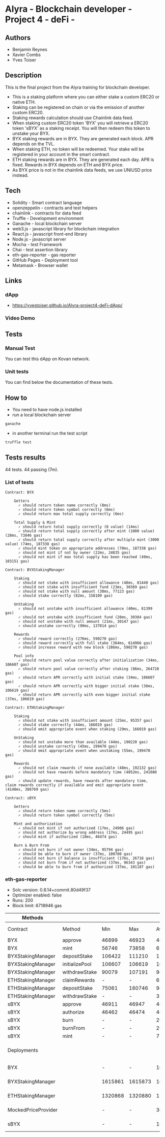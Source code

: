 # Alyra - Blockchain developer - Project 4 - deFi - 

## Authors
- Benjamin Reynes
- Xavier Combs
- Yves Toiser

## Description
This is the final project from the Alyra training for blockchain developer.   

- This is a staking platform where you can either stake a custom ERC20 or native ETH.
- Staking can be registered on chain or via the emission of another custom ERC20.
- Staking rewards calculation should use Chainlink data feed.
- When staking custom ERC20 token 'BYX' you will retrieve a ERC20 token 'sBYX' as a staking receipt. You will then redeem this token to unstake your BYX.
- BYX staking rewards are in BYX. They are generated each block. APR depends on the TVL.
- When staking ETH, no token will be redeemed. Your stake will be registered in your account in the smart contract.
- ETH staking rewards are in BYX. They are generated each day. APR is fixed. Rewards in BYX depends on ETH and BYX price.
- As BYX price is not in the chainlink data feeds, we use UNIUSD price instead.

## Tech
- Solidity - Smart contract language
- openzeppelin - contracts and test helpers
- chainlink - contracts for data feed
- Truffle - Development environment
- Ganache - local blockchain server
- web3.js - javascript library for blockchain integration
- React.js - javascript front-end library
- Node.js - javascript server
- Mocha - test Framework
- Chai - test assertion library
- eth-gas-reporter - gas reporter
- GitHub Pages - Deployment tool
- Metamask - Browser wallet

## Links
### dApp 
 - https://yvestoiser.github.io/Alyra-project4-deFi-dApp/
### Video Demo

## Tests
### Manual Test
You can test this dApp on Kovan network.

### Unit tests
You can find below the documentation of these tests.


## How to
- You need to have node.js installed
- run a local blockchain server
```sh
ganache
```
- in another terminal run the test script
```sh
truffle test
```

## Tests results
44 tests. 44 passing (7m).

### List of tests

    Contract: BYX
    
        Getters    
          ✓ should return token name correctly (8ms)    
          ✓ should return token symbol correctly (6ms)    
          ✓ should return max total supply correctly (6ms)    
          
        Total Supply & Mint    
          ✓ should return total supply correctly (0 value) (14ms)    
          ✓ should return total supply correctly after mint (1000 value) (28ms, 73846 gas)    
          ✓ should return total supply correctly after multiple mint (3000 value) (74ms, 187338 gas)    
          ✓ should mint token on appropriate addresses (70ms, 187338 gas)    
          ✓ should not mint if not by owner (22ms, 24835 gas)    
          ✓ should not mint if max total supply has been reached (49ms, 103151 gas)    

    Contract: BYXStakingManager   
     
        Staking    
          ✓ should not stake with insufficient allowance (48ms, 81440 gas)    
          ✓ should not stake with insufficient fund (23ms, 30369 gas)    
          ✓ should not stake with null amount (38ms, 77123 gas)    
          ✓ should stake correctly (82ms, 158109 gas)    
          
        UnStaking    
          ✓ should not unstake with insufficient allowance (40ms, 81399 gas)    
          ✓ should not unstake with insufficient fund (20ms, 30304 gas)    
          ✓ should not unstake with null amount (21ms, 30147 gas)    
          ✓ should unstake correctly (90ms, 137014 gas)    
          
        Rewards    
          ✓ should reward correctly (276ms, 590270 gas)    
          ✓ should reward correctly with full stake (364ms, 614966 gas)    
          ✓ should increase reward with new block (286ms, 590270 gas)    
          
        Pool info    
          ✓ should return pool value correctly after initialization (34ms, 106607 gas)    
          ✓ should return pool value correctly after staking (86ms, 264728 gas)    
          ✓ should return APR correctly with initial stake (34ms, 106607 gas)    
          ✓ should return APR correctly with bigger initial stake (36ms, 106619 gas)    
          ✓ should return APR correctly with even bigger initial stake (37ms, 106619 gas)    

    Contract: ETHStakingManager   
     
        Staking    
          ✓ should not stake with insufficient amount (25ms, 95357 gas)    
          ✓ should stake correctly (44ms, 166019 gas)    
          ✓ should emit appropriate event when staking (29ms, 166019 gas)  
            
        UnStaking    
          ✓ should not unstake more than available (44ms, 190220 gas)    
          ✓ should unstake correctly (45ms, 199470 gas)    
          ✓ should emit appropriate event when unstaking (55ms, 199470 gas)    
          
        Rewards    
          ✓ should not claim rewards if none available (48ms, 192132 gas)    
          ✓ should not have rewards before mandatory time (4052ms, 241080 gas)    
          ✓ should update rewards, have rewards after mandatory time, claim rewards correctly if available and emit appropriate event (4140ms, 388769 gas)    

    Contract: sBYX    
    
        Getters    
          ✓ should return token name correctly (5ms)    
          ✓ should return token symbol correctly (5ms)    
          
        Mint and authorization    
          ✓ should not mint if not authorized (17ms, 24906 gas)    
          ✓ should not authorize by wrong address (17ms, 24495 gas)    
          ✓ should mint if authorized (18ms, 46474 gas)    
          
        Burn & Burn From    
          ✓ should not burn if not owner (34ms, 95794 gas)    
          ✓ should be able to burn if owner (37ms, 100780 gas)    
          ✓ should not burn if balance is insufficient (17ms, 26718 gas)    
          ✓ should not burn from if not authorized (37ms, 96343 gas)    
          ✓ should be able to burn from if authorized (37ms, 101187 gas)    

### eth-gas-reporter

- Solc version: 0.8.14+commit.80d49f37
- Optimizer enabled: false 
- Runs: 200
- Block limit: 6718946 gas

| Methods | | | | | |
| ------ | ------ | ------ | ------ | ------ | ------ |
| Contract | Method | Min | Max | Avg | # calls |  
| BYX | approve | 46899 | 46923 | 46912 | 14 |
| BYX | mint | 56746 | 73858 | 62706 | 89 |
| BYXStakingManager | depositStake | 106422 | 111210 | 110526 | 14 |
| BYXStakingManager | initializePool | 106607 | 106619 | 106609 | 19 |
| BYXStakingManager | withdrawStake | 90079 | 107191 | 94746 | 11 |
| ETHStakingManager | claimRewards | - | - | 62016 | 1 |
| ETHStakingManager | depositStake | 75061 | 160746 | 94806 | 13 |
| ETHStakingManager | withdrawStake | - | - | 33451 | 4 |
| sBYX | approve | 46911 | 46947 | 46935 | 8 |
| sBYX | authorize | 46462 | 46474 | 46473 | 23 |
| sBYX | burn | - | - | 29321 | 2 |
| sBYX | burnFrom | - | - | 29728 | 1 |
| sBYX | mint | - | - | 71459 | 5 |
| Deployments |  |  |  |  | % of limit |
| BYX |  | - | - | 1684352 | 25.1 %  |
| BYXStakingManager |  | 1615861 | 1615873 | 1615872 | 24 %  |
| ETHStakingManager |  | 1320868 | 1320880 | 1320876 | 19.7 %  |
| MockedPriceProvider |  | - | - | 368634 | 5.5 %  |
| sBYX |  | - | - | 1919794 | 28.6 %  |


